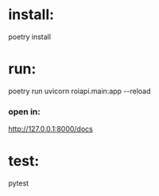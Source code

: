# install:
poetry install

# run:
 poetry run uvicorn roiapi.main:app --reload 
### open in:
http://127.0.0.1:8000/docs

# test:
pytest